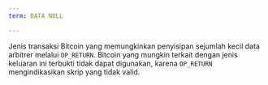 ```yaml
---
term: DATA NULL

---
```

Jenis transaksi Bitcoin yang memungkinkan penyisipan sejumlah kecil data arbitrer melalui `OP_RETURN`. Bitcoin yang mungkin terkait dengan jenis keluaran ini terbukti tidak dapat digunakan, karena `OP_RETURN` mengindikasikan skrip yang tidak valid.